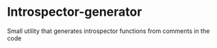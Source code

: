 # Introspector-generator
Small utility that generates introspector functions from comments in the code
